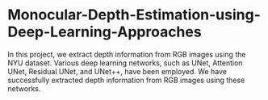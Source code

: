 # Monocular-Depth-Estimation-using-Deep-Learning-Approaches
In this project, we extract depth information from RGB images using the NYU dataset. Various deep learning networks, such as UNet, Attention UNet, Residual UNet, and UNet++, have been employed. We have successfully extracted depth information from RGB images using these networks.
